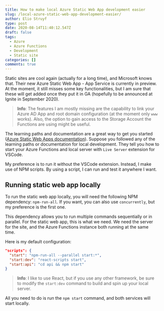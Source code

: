 ```yaml
---
title: How to make local Azure Static Web App development easier
slug: /local-azure-static-web-app-development-easier/
author: Elio Struyf
type: post
date: 2020-08-14T11:40:12.547Z
draft: false
tags:
  - Azure
  - Azure Functions
  - Development
  - Static site
categories: []
comments: true
---
```


Static sites are cool again (actually for a long time), and Microsoft knows that. Their new Azure Static Web App - App Service is currently in preview. At the moment, it still misses some key functionalities, but I am sure that these will get added once they put it in GA (hopefully to be announced at Ignite in September 2020).

> **Info**: The features I am mostly missing are the capability to link your Azure AD App and root domain configuration (at the moment only `www` works). Also, the option to gain access to the Storage Account the Functions are using might be useful. 

The learning paths and documentation are a great way to get you started ([Azure Static Web Apps documentation](https://docs.microsoft.com/en-us/azure/static-web-apps/)). Suppose you followed any of the learning paths or documentation for local development. They tell you how to start your Azure Functions and local server with `Live Server` extension for VSCode.

My preference is to run it without the VSCode extension. Instead, I make use of NPM scripts. By using a script, I can run and test it anywhere I want.

## Running static web app locally

To run the static web app locally, you will need the following NPM dependency: `npm-run-all`. If you want, you can also use `concurrently`, but my preference is the first one.

This dependency allows you to run multiple commands sequentially or in parallel. For the static web app, this is what we need. We need the server for the site, and the Azure Functions instance both running at the same time.

Here is my default configuration:

```JSON
"scripts": {
  "start": "npm-run-all --parallel start:*",
  "start:dev": "react-scripts start",
  "start:api": "cd api && npm start"
}
```

> **Info**: I like to use React, but if you use any other framework, be sure to modify the `start:dev` command to build and spin up your local server.

All you need to do is run the `npm start` command, and both services will start locally.
